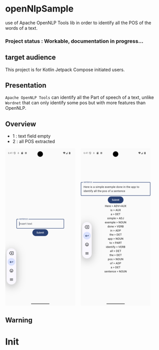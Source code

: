 # openNlpSample
use of Apache OpenNLP Tools lib in order to identify all the POS of the words of a text.

### Project status : Workable, documentation in progress...


## target audience
This project is for Kotlin Jetpack Compose initiated users.

## Presentation
`Apache OpenNLP Tools` can identify all the Part of speech of a text, unlike `Wordnet` that can only identify some pos but with more features than OpenNLP. 

## Overview

- 1 : text field empty
- 2 : all POS extracted

<img src="/screenshots/1.png" alt="text field empty" height="500">&emsp;
<img src="/screenshots/2.png" alt="all POS extracted" height="500">&emsp;


## Warning 


# Init
